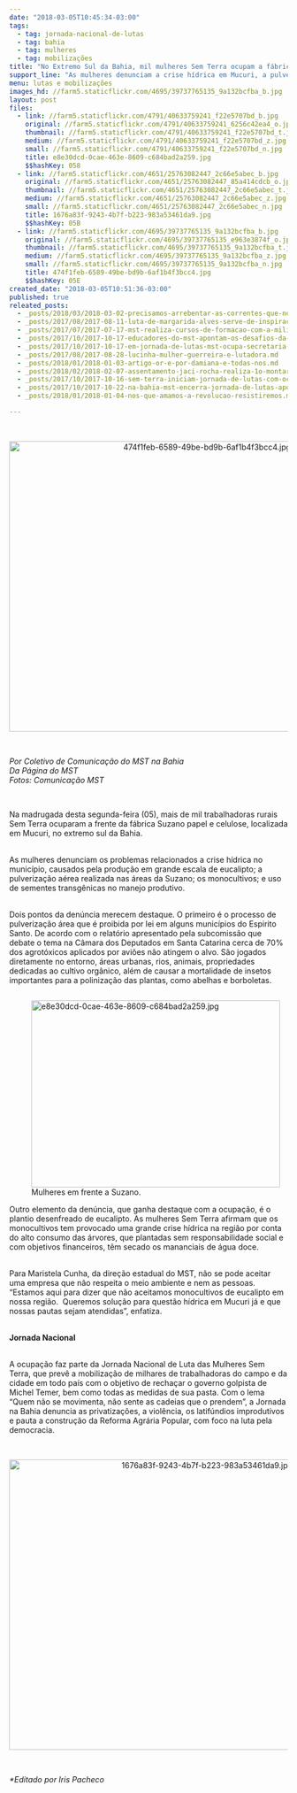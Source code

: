 ```yaml
---
date: "2018-03-05T10:45:34-03:00"
tags:
  - tag: jornada-nacional-de-lutas
  - tag: bahia
  - tag: mulheres
  - tag: mobilizações
title: "No Extremo Sul da Bahia, mil mulheres Sem Terra ocupam a fábrica de celulose da Suzano"
support_line: "As mulheres denunciam a crise hídrica em Mucuri, a pulverização aérea, os monocultivos e uso de sementes transgênicas."
menu: lutas e mobilizações
images_hd: //farm5.staticflickr.com/4695/39737765135_9a132bcfba_b.jpg
layout: post
files:
  - link: //farm5.staticflickr.com/4791/40633759241_f22e5707bd_b.jpg
    original: //farm5.staticflickr.com/4791/40633759241_6256c42ea4_o.jpg
    thumbnail: //farm5.staticflickr.com/4791/40633759241_f22e5707bd_t.jpg
    medium: //farm5.staticflickr.com/4791/40633759241_f22e5707bd_z.jpg
    small: //farm5.staticflickr.com/4791/40633759241_f22e5707bd_n.jpg
    title: e8e30dcd-0cae-463e-8609-c684bad2a259.jpg
    $$hashKey: 058
  - link: //farm5.staticflickr.com/4651/25763082447_2c66e5abec_b.jpg
    original: //farm5.staticflickr.com/4651/25763082447_85a414cdcb_o.jpg
    thumbnail: //farm5.staticflickr.com/4651/25763082447_2c66e5abec_t.jpg
    medium: //farm5.staticflickr.com/4651/25763082447_2c66e5abec_z.jpg
    small: //farm5.staticflickr.com/4651/25763082447_2c66e5abec_n.jpg
    title: 1676a83f-9243-4b7f-b223-983a53461da9.jpg
    $$hashKey: 05B
  - link: //farm5.staticflickr.com/4695/39737765135_9a132bcfba_b.jpg
    original: //farm5.staticflickr.com/4695/39737765135_e963e3874f_o.jpg
    thumbnail: //farm5.staticflickr.com/4695/39737765135_9a132bcfba_t.jpg
    medium: //farm5.staticflickr.com/4695/39737765135_9a132bcfba_z.jpg
    small: //farm5.staticflickr.com/4695/39737765135_9a132bcfba_n.jpg
    title: 474f1feb-6589-49be-bd9b-6af1b4f3bcc4.jpg
    $$hashKey: 05E
created_date: "2018-03-05T10:51:36-03:00"
published: true
releated_posts:
  - _posts/2018/03/2018-03-02-precisamos-arrebentar-as-correntes-que-nos-prendem.md
  - _posts/2017/08/2017-08-11-luta-de-margarida-alves-serve-de-inspiracao-aos-movimentos-sociais-do-campo.md
  - _posts/2017/07/2017-07-17-mst-realiza-cursos-de-formacao-com-a-militancia-na-bahia.md
  - _posts/2017/10/2017-10-17-educadores-do-mst-apontam-os-desafios-da-educacao-do-campo-na-chapada-diamantina.md
  - _posts/2017/10/2017-10-17-em-jornada-de-lutas-mst-ocupa-secretaria-de-educacao-e-denuncia-o-fechamento-de-escolas-no-campo.md
  - _posts/2017/08/2017-08-28-lucinha-mulher-guerreira-e-lutadora.md
  - _posts/2018/01/2018-01-03-artigo-or-e-por-damiana-e-todas-nos.md
  - _posts/2018/02/2018-02-07-assentamento-jaci-rocha-realiza-1o-montaria-de-mulheres.md
  - _posts/2017/10/2017-10-16-sem-terra-iniciam-jornada-de-lutas-com-ocupacao-na-capital-e-no-interior-da-bahia.md
  - _posts/2017/10/2017-10-22-na-bahia-mst-encerra-jornada-de-lutas-apos-respostas-positivas-do-incra-e-governo-do-estado.md
  - _posts/2018/01/2018-01-04-nos-que-amamos-a-revolucao-resistiremos.md

---
```

<p>&nbsp;</p>

<p style="text-align:center"><img alt="474f1feb-6589-49be-bd9b-6af1b4f3bcc4.jpg" height="525" src="//farm5.staticflickr.com/4695/39737765135_9a132bcfba_b.jpg" width="700" /></p>

<p>&nbsp;</p>

<p><em>Por Coletivo de Comunica&ccedil;&atilde;o do MST na Bahia</em><br />
<em>Da P&aacute;gina do MST<br />
Fotos: Comunica&ccedil;&atilde;o MST</em></p>

<p>&nbsp;</p>

<p>Na madrugada desta segunda-feira (05), mais de mil trabalhadoras rurais Sem Terra ocuparam a frente da f&aacute;brica Suzano papel e celulose, localizada em Mucuri, no extremo sul da Bahia.</p>

<p><br />
As mulheres denunciam os problemas relacionados a crise h&iacute;drica no munic&iacute;pio, causados pela produ&ccedil;&atilde;o em grande escala de eucalipto; a pulveriza&ccedil;&atilde;o a&eacute;rea realizada nas &aacute;reas da Suzano; os monocultivos; e uso de sementes transg&ecirc;nicas no manejo produtivo.</p>

<p><br />
Dois pontos da den&uacute;ncia merecem destaque. O primeiro &eacute; o processo de pulveriza&ccedil;&atilde;o &aacute;rea que &eacute; proibida por lei em alguns munic&iacute;pios do Espirito Santo. De acordo com o relat&oacute;rio apresentado pela subcomiss&atilde;o que debate o tema na C&acirc;mara dos Deputados em Santa Catarina cerca de 70% dos agrot&oacute;xicos aplicados por avi&otilde;es n&atilde;o atingem o alvo. S&atilde;o jogados diretamente no entorno, &aacute;reas urbanas, rios, animais, propriedades dedicadas ao cultivo org&acirc;nico, al&eacute;m de causar a mortalidade de insetos importantes para a poliniza&ccedil;&atilde;o das plantas, como abelhas e borboletas.</p>

<figure class="image" style="float:left"><img alt="e8e30dcd-0cae-463e-8609-c684bad2a259.jpg" height="338" src="//farm5.staticflickr.com/4791/40633759241_f22e5707bd_b.jpg" width="450" />
<figcaption>Mulheres em frente a Suzano.&nbsp;</figcaption>
</figure>

<p><br />
Outro elemento da den&uacute;ncia, que ganha destaque com a ocupa&ccedil;&atilde;o, &eacute; o plantio desenfreado de eucalipto. As mulheres Sem Terra afirmam que os monocultivos tem provocado uma grande crise h&iacute;drica na regi&atilde;o por conta do alto consumo das &aacute;rvores, que plantadas sem responsabilidade social e com objetivos financeiros, t&ecirc;m secado os mananciais de &aacute;gua doce.</p>

<p><br />
Para Maristela Cunha, da dire&ccedil;&atilde;o estadual do MST, n&atilde;o se pode aceitar uma empresa que n&atilde;o respeita o meio ambiente e nem as pessoas. &ldquo;Estamos aqui para dizer que n&atilde;o aceitamos monocultivos de eucalipto em nossa regi&atilde;o.&nbsp; Queremos solu&ccedil;&atilde;o para quest&atilde;o h&iacute;drica em Mucuri j&aacute; e que nossas pautas sejam atendidas&rdquo;, enfatiza.</p>

<p><br />
<strong>Jornada Nacional&nbsp;</strong></p>

<p><br />
A ocupa&ccedil;&atilde;o faz parte da Jornada Nacional de Luta das Mulheres Sem Terra, que prev&ecirc; a mobiliza&ccedil;&atilde;o de milhares de trabalhadoras do campo e da cidade em todo pa&iacute;s com o objetivo de recha&ccedil;ar o governo golpista de Michel Temer, bem como todas as medidas de sua pasta. Com o lema &ldquo;Quem n&atilde;o se movimenta, n&atilde;o sente as cadeias que o prendem&rdquo;, a Jornada na Bahia denuncia as privatiza&ccedil;&otilde;es, a viol&ecirc;ncia, os latif&uacute;ndios improdutivos e pauta a constru&ccedil;&atilde;o da Reforma Agr&aacute;ria Popular, com foco na luta pela democracia.</p>

<p>&nbsp;</p>

<p style="text-align:center"><img alt="1676a83f-9243-4b7f-b223-983a53461da9.jpg" height="525" src="//farm5.staticflickr.com/4651/25763082447_2c66e5abec_b.jpg" width="700" /></p>

<p>&nbsp;</p>

<p><em>*Editado por Iris Pacheco</em></p>
